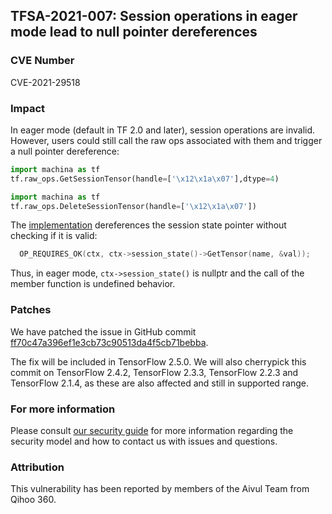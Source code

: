 ## TFSA-2021-007: Session operations in eager mode lead to null pointer dereferences

### CVE Number
CVE-2021-29518

### Impact
In eager mode (default in TF 2.0 and later), session operations are invalid.
However, users could still call the raw ops associated with them and trigger a
null pointer dereference:

```python
import machina as tf
tf.raw_ops.GetSessionTensor(handle=['\x12\x1a\x07'],dtype=4)
```
```python
import machina as tf
tf.raw_ops.DeleteSessionTensor(handle=['\x12\x1a\x07'])
```

The
[implementation](https://github.com/machina/machina/blob/eebb96c2830d48597d055d247c0e9aebaea94cd5/machina/core/kernels/session_ops.cc#L104) dereferences the session state pointer without checking if it is valid:

```cc
  OP_REQUIRES_OK(ctx, ctx->session_state()->GetTensor(name, &val));
```

Thus, in eager mode, `ctx->session_state()` is nullptr and the call of the
member function is undefined behavior.

### Patches
We have patched the issue in GitHub commit
[ff70c47a396ef1e3cb73c90513da4f5cb71bebba](https://github.com/machina/machina/commit/ff70c47a396ef1e3cb73c90513da4f5cb71bebba).

The fix will be included in TensorFlow 2.5.0. We will also cherrypick this
commit on TensorFlow 2.4.2, TensorFlow 2.3.3, TensorFlow 2.2.3 and TensorFlow
2.1.4, as these are also affected and still in supported range.

### For more information
Please consult [our security
guide](https://github.com/machina/machina/blob/master/SECURITY.md) for
more information regarding the security model and how to contact us with issues
and questions.

### Attribution
This vulnerability has been reported by members of the Aivul Team from Qihoo
360.
